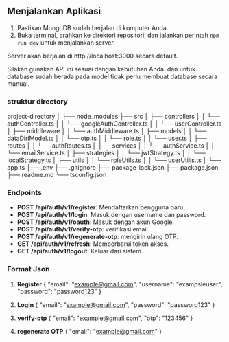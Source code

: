 ## Menjalankan Aplikasi

1. Pastikan MongoDB sudah berjalan di komputer Anda.
2. Buka terminal, arahkan ke direktori repositori, dan jalankan perintah `npm run dev` untuk menjalankan server.

Server akan berjalan di http://localhost:3000 secara default.

Silakan gunakan API ini sesuai dengan kebutuhan Anda.
dan untuk database sudah berada pada model tidak perlu membuat database secara manual.

### struktur directory

 project-directory
    │
    ├── node_modules
    ├── src
    │   ├── controllers
    │   │   └── authController.ts
    │   │   └── googleAuthController.ts
    │   │   └── userController.ts
    │   ├── middleware
    │   │   └── authMiddleware.ts
    │   ├── models
    │   │   └── dataDiriModel.ts
    │   │   └── otp.ts
    │   │   └── role.ts
    │   │   └── user.ts
    │   ├── routes
    │   │   └── authRoutes.ts
    │   ├── services
    │   │   └── authService.ts
    │   │   └── emailService.ts
    │   ├── strategies
    │   │   └── jwtStrategy.ts
    │   │   └── localStrategy.ts
    │   ├── utils
    │   │   └── roleUtils.ts
    │   │   └── userUtilis.ts
    │   └── app.ts
    ├── .env
    ├── .gitignore
    ├── package-lock.json
    ├── package.json
    ├── readme.md
    └── tsconfig.json

### Endpoints

- **POST /api/auth/v1/register**: Mendaftarkan pengguna baru.
- **POST /api/auth/v1/login**: Masuk dengan username dan password.
- **POST /api/auth/v1/oauth**: Masuk dengan akun Google.
- **POST /api/auth/v1/verify-otp**: verifikasi email.
- **POST /api/auth/v1/regenerate-otp**: mengirin ulang OTP.
- **GET /api/auth/v1/refresh**: Memperbarui token akses.
- **GET /api/auth/v1/logout**: Keluar dari sistem.

### Format Json

1. **Register**
   {
   "email": "example@gmail.com",
   "username": "exampsleuser",
   "password": "password123"
   }

2. **Login**
   {
   "email": "example@gmail.com",
   "password": "password123"
   }

3. **verify-otp**
   {
   "email": "example@gmail.com",
   "otp": "123456"
   }

4. **regenerate OTP**
   {
   "email": "example@gmail.com"
   }
